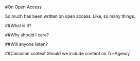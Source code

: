 #On Open Access

So much has been written on open access. Like, so many things. 

##What is it? 

##Why should I care? 

##Will anyone listen?

##Canadian context
Should we include content on Tri-Agency 